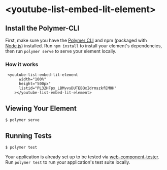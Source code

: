 # \<youtube-list-embed-lit-element\>

## Install the Polymer-CLI

First, make sure you have the [Polymer CLI](https://www.npmjs.com/package/polymer-cli) and npm (packaged with [Node.js](https://nodejs.org)) installed. Run `npm install` to install your element's dependencies, then run `polymer serve` to serve your element locally.

### How it works

```
 <youtube-list-embed-lit-element
      width="100%"
      height="500px"
      listid="PL32HFpx_LBMvvsDUTEBQxIdrmszkfEM0H"
    ></youtube-list-embed-lit-element>
```

## Viewing Your Element

```
$ polymer serve
```

## Running Tests

```
$ polymer test
```

Your application is already set up to be tested via [web-component-tester](https://github.com/Polymer/web-component-tester). Run `polymer test` to run your application's test suite locally.
